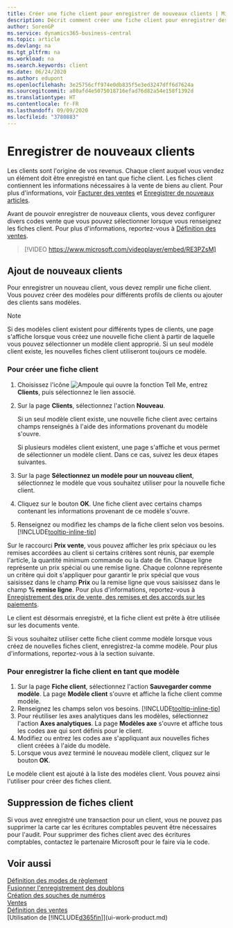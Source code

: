 ```yaml
---
title: Créer une fiche client pour enregistrer de nouveaux clients | Microsoft Docs
description: Décrit comment créer une fiche client pour enregistrer des informations sur chaque nouveau client ou client auquel vous vendez.
author: SorenGP
ms.service: dynamics365-business-central
ms.topic: article
ms.devlang: na
ms.tgt_pltfrm: na
ms.workload: na
ms.search.keywords: client
ms.date: 06/24/2020
ms.author: edupont
ms.openlocfilehash: 3e25756cff974e0db835f5e3ed3247dff6d7624a
ms.sourcegitcommit: a80afd4e5075018716efad76d82a54e158f1392d
ms.translationtype: HT
ms.contentlocale: fr-FR
ms.lasthandoff: 09/09/2020
ms.locfileid: "3780883"
---
```

# <a name="register-new-customers"></a>Enregistrer de nouveaux clients

Les clients sont l'origine de vos revenus. Chaque client auquel vous vendez un élément doit être enregistré en tant que fiche client. Les fiches client contiennent les informations nécessaires à la vente de biens au client. Pour plus d'informations, voir [Facturer des ventes](sales-how-invoice-sales.md) et [Enregistrer de nouveaux articles](inventory-how-register-new-items.md).  

Avant de pouvoir enregistrer de nouveaux clients, vous devez configurer divers codes vente que vous pouvez sélectionner lorsque vous renseignez les fiches client. Pour plus d'informations, reportez-vous à [Définition des ventes](sales-setup-sales.md).

> [!VIDEO https://www.microsoft.com/videoplayer/embed/RE3PZsM]

## <a name="adding-new-customers"></a>Ajout de nouveaux clients

Pour enregistrer un nouveau client, vous devez remplir une fiche client. Vous pouvez créer des modèles pour différents profils de clients ou ajouter des clients sans modèles.  

> [!NOTE]  
> Si des modèles client existent pour différents types de clients, une page s'affiche lorsque vous créez une nouvelle fiche client à partir de laquelle vous pouvez sélectionner un modèle client approprié. Si un seul modèle client existe, les nouvelles fiches client utiliseront toujours ce modèle.  

### <a name="to-create-a-new-customer-card"></a>Pour créer une fiche client

1. Choisissez l'icône ![Ampoule qui ouvre la fonction Tell Me](media/ui-search/search_small.png "Dites-moi ce que vous voulez faire"), entrez **Clients**, puis sélectionnez le lien associé.  
2. Sur la page **Clients**, sélectionnez l'action **Nouveau**.

    Si un seul modèle client existe, une nouvelle fiche client avec certains champs renseignés à l'aide des informations provenant du modèle s'ouvre.

    Si plusieurs modèles client existent, une page s'affiche et vous permet de sélectionner un modèle client. Dans ce cas, suivez les deux étapes suivantes.
3. Sur la page **Sélectionnez un modèle pour un nouveau client**, sélectionnez le modèle que vous souhaitez utiliser pour la nouvelle fiche client.
4. Cliquez sur le bouton **OK**. Une fiche client avec certains champs contenant les informations provenant de ce modèle s'ouvre.  
5. Renseignez ou modifiez les champs de la fiche client selon vos besoins. [!INCLUDE[tooltip-inline-tip](includes/tooltip-inline-tip_md.md)]

Sur le raccourci **Prix vente**, vous pouvez afficher les prix spéciaux ou les remises accordées au client si certains critères sont réunis, par exemple l'article, la quantité minimum commande ou la date de fin. Chaque ligne représente un prix spécial ou une remise ligne. Chaque colonne représente un critère qui doit s'appliquer pour garantir le prix spécial que vous saisissez dans le champ **Prix** ou la remise ligne que vous saisissez dans le champ **% remise ligne**. Pour plus d'informations, reportez-vous à [Enregistrement des prix de vente, des remises et des accords sur les paiements](sales-how-record-sales-price-discount-payment-agreements.md).

Le client est désormais enregistré, et la fiche client est prête à être utilisée sur les documents vente.

Si vous souhaitez utiliser cette fiche client comme modèle lorsque vous créez de nouvelles fiches client, enregistrez-la comme modèle. Pour plus d'informations, reportez-vous à la section suivante.  

### <a name="to-save-the-customer-card-as-a-template"></a>Pour enregistrer la fiche client en tant que modèle

1. Sur la page **Fiche client**, sélectionnez l'action **Sauvegarder comme modèle**. La page **Modèle client** s'ouvre et affiche la fiche client comme modèle.
2. Renseignez les champs selon vos besoins. [!INCLUDE[tooltip-inline-tip](includes/tooltip-inline-tip_md.md)]
3. Pour réutiliser les axes analytiques dans les modèles, sélectionnez l'action **Axes analytiques**. La page **Modèles axe** s'ouvre et affiche tous les codes axe qui sont définis pour le client.
4. Modifiez ou entrez les codes axe s'appliquant aux nouvelles fiches client créées à l'aide du modèle.  
5. Lorsque vous avez terminé le nouveau modèle client, cliquez sur le bouton **OK**.

Le modèle client est ajouté à la liste des modèles client. Vous pouvez ainsi l'utiliser pour créer des fiches client.

## <a name="deleting-customer-cards"></a>Suppression de fiches client

Si vous avez enregistré une transaction pour un client, vous ne pouvez pas supprimer la carte car les écritures comptables peuvent être nécessaires pour l'audit. Pour supprimer des fiches client avec des écritures comptables, contactez le partenaire Microsoft pour le faire via le code.  

## <a name="see-also"></a>Voir aussi

[Définition des modes de règlement](finance-payment-methods.md)  
[Fusionner l'enregistrement des doublons](sales-how-merge-duplicate-records.md)  
[Création des souches de numéros](ui-create-number-series.md)  
[Ventes](sales-manage-sales.md)  
[Définition des ventes](sales-setup-sales.md)  
[Utilisation de [!INCLUDE[d365fin](includes/d365fin_md.md)]](ui-work-product.md)  
